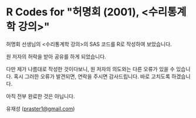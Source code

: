 R Codes for "허명회 (2001), <수리통계학 강의>"
=================

허명회 선생님의 <수리통계학 강의>의 SAS 코드를 R로 작성하여 보았습니다.

원 저자의 허락을 받아 공유를 하게 되었습니다.

다만 제가 나름대로 작성한 것이다보니, 원 저자의 의도와는 다른 오류가 있을 수 있습니다. 혹시 그러한 오류가 발견되면, 연락을 주시면 감사드립니다. 바로 고치도록 하겠습니다.

아직 전부 완료한 것은 아닙니다.

유재성 (praster1@gmail.com)